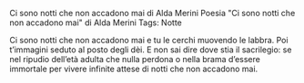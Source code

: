 
Ci sono notti che non accadono mai di Alda Merini
Poesia "Ci sono notti che non accadono mai" di Alda Merini
Tags: Notte

Ci sono notti
che non accadono mai
e tu le cerchi
muovendo le labbra.
Poi t’immagini seduto
al posto degli dèi.
E non sai dire
dove stia il sacrilegio:
se nel ripudio
dell’età adulta
che nulla perdona
o nella brama
d’essere immortale
per vivere infinite
attese di notti
che non accadono mai.